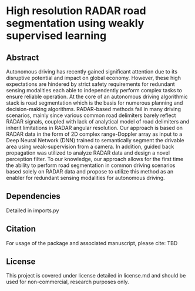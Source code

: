 # High resolution RADAR road segmentation using weakly supervised learning

## Abstract
Autonomous driving has recently gained significant attention due to its disruptive potential and impact on global economy. However, these high expectations are hindered by strict safety requirements for redundant sensing modalities each able to independently perform complex tasks to ensure reliable operation. 
At the core of an autonomous driving algorithmic stack is road segmentation which is the basis for numerous planning and decision-making algorithms. RADAR-based methods fail in many driving scenarios, mainly since various common road delimiters barely reflect RADAR signals, coupled with lack of analytical model of road delimiters and inherit limitations in RADAR angular resolution.
Our approach is based on RADAR data in the form of 2D complex range-Doppler array as input to a Deep Neural Network (DNN) trained to semantically segment the drivable area using weak-supervision from a camera. In addition, guided back propagation was utilized to analyze RADAR data and design a novel perception filter. To our knowledge, our approach allows for the first time the ability to perform road segmentation in common driving scenarios based solely on RADAR data and propose to utilize this method as an enabler for redundant sensing modalities for autonomous driving.

## Dependencies
Detailed in imports.py 

## Citation
For usage of the package and associated manuscript, please cite: TBD

## License
This project is covered under license detailed in license.md and should be used for non-commercial, research purposes only.

